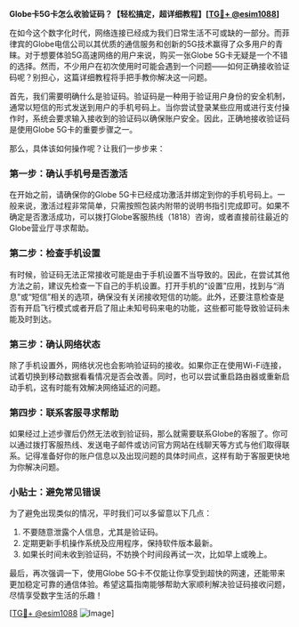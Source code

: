 **Globe卡5G卡怎么收验证码？【轻松搞定，超详细教程】[[TG💪+ @esim1088](https://t.me/s/esim1088)]**

在如今这个数字化时代，网络连接已经成为我们日常生活不可或缺的一部分。而菲律宾的Globe电信公司以其优质的通信服务和创新的5G技术赢得了众多用户的青睐。对于想要体验5G高速网络的用户来说，购买一张Globe 5G卡无疑是一个不错的选择。然而，不少用户在初次使用时可能会遇到一个问题——如何正确接收验证码呢？别担心，这篇详细教程将手把手教你解决这一问题。

首先，我们需要明确什么是验证码。验证码是一种用于验证用户身份的安全机制，通常以短信的形式发送到用户的手机号码上。当你尝试登录某些应用或进行支付操作时，系统会要求输入接收到的验证码以确保账户安全。因此，正确地接收验证码是使用Globe 5G卡的重要步骤之一。

那么，具体该如何操作呢？让我们一步步来：

### 第一步：确认手机号是否激活

在开始之前，请确保你的Globe 5G卡已经成功激活并绑定到你的手机号码上。一般来说，激活过程非常简单，只需按照包装内附带的说明书指引完成即可。如果不确定是否激活成功，可以拨打Globe客服热线（1818）咨询，或者直接前往最近的Globe营业厅寻求帮助。

### 第二步：检查手机设置

有时候，验证码无法正常接收可能是由于手机设置不当导致的。因此，在尝试其他方法之前，建议先检查一下自己的手机设置。打开手机的“设置”应用，找到与“消息”或“短信”相关的选项，确保没有关闭接收短信的功能。此外，还要注意检查是否有开启飞行模式或者开启了阻止未知号码来电的功能，这些都可能导致验证码未能及时到达。

### 第三步：确认网络状态

除了手机设置外，网络状况也会影响验证码的接收。如果你正在使用Wi-Fi连接，试着切换到移动数据看看情况是否会改善。同时，也可以尝试重启路由器或重新启动手机，这有时能有效解决网络延迟的问题。

### 第四步：联系客服寻求帮助

如果经过上述步骤后仍然无法收到验证码，那么就需要联系Globe的客服了。你可以通过拨打客服热线、发送电子邮件或访问官方网站在线聊天等方式与他们取得联系。记得准备好你的账户信息以及出现问题的具体时间点，这样有助于客服更快地为你解决问题。

### 小贴士：避免常见错误

为了避免出现类似的情况，平时我们可以多留意以下几点：
1. 不要随意泄露个人信息，尤其是验证码。
2. 定期更新手机操作系统及应用程序，保持软件版本最新。
3. 如果长时间未收到验证码，不妨换个时间段再试一次，比如早上或晚上。

最后，再次强调一下，使用Globe 5G卡不仅能让你享受到超快的网速，还能带来更加稳定可靠的通信体验。希望这篇指南能够帮助大家顺利解决验证码接收问题，尽情享受数字生活的乐趣！

[[TG💪+ @esim1088](https://t.me/s/esim1088) ![Image](https://i.postimg.cc/4NQfJmqS/Snipaste-2025-05-13-00-14-12.png)]